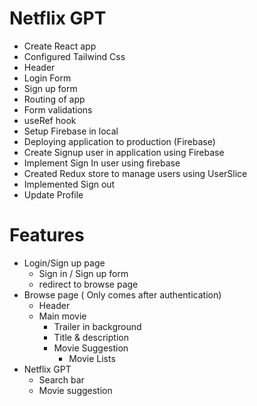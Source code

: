 # Netflix GPT

- Create React app
- Configured Tailwind Css
- Header
- Login Form
- Sign up form
- Routing of app
- Form validations
- useRef hook
- Setup Firebase in local
- Deploying application to production (Firebase)
- Create Signup user in application using Firebase
- Implement Sign In user using firebase
- Created Redux store to manage users using UserSlice
- Implemented Sign out
- Update Profile


# Features
- Login/Sign up page
    - Sign in / Sign up form
    - redirect to browse page
- Browse page ( Only comes after authentication)
    - Header
    - Main movie
        - Trailer in background
        - Title & description
        - Movie Suggestion
            - Movie Lists
- Netflix GPT
    - Search bar
    - Movie suggestion
    